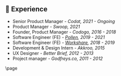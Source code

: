 ## 📄 Experience

- Senior Product Manager _- Codat, 2021 - Ongoing_
- Product Manager _- Swoop, 2021_
- Founder, Product Manager _- Codogo, 2016 - 2018_
- Software Engineer (FE) _- [Pollen](https://pollen.co/uk), 2019 - 2021_
- Software Engineer (FE) _- [Workshare](https://www.litera.com/litera-and-workshare/), 2018 - 2019_
- Development & Design Intern _- Akkroo, 2015_
- UX Designer _- Better Brief, 2012 - 2013_
- Project manager _- Godfreys.co, 2011 - 2012_

\page